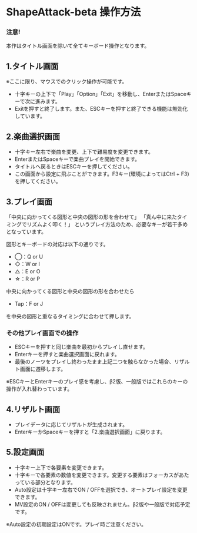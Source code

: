 # ShapeAttack-beta 操作方法
### 注意!
本作はタイトル画面を除いて全てキーボード操作となります。

## 1.タイトル画面
※ここに限り、マウスでのクリック操作が可能です。
  - 十字キーの上下で「Play」「Option」「Exit」を移動し、EnterまたはSpaceキーで次に進みます。
  - Exitを押すと終了します。また、ESCキーを押すと終了できる機能は無効化しています。

## 2.楽曲選択画面
  - 十字キー左右で楽曲を変更、上下で難易度を変更できます。
  - EnterまたはSpaceキーで楽曲プレイを開始できます。
  - タイトルへ戻るときはESCキーを押してください。
  - この画面から設定に飛ぶことができます。F3キー(環境によってはCtrl + F3)を押してください。

## 3.プレイ画面
「中央に向かってくる図形と中央の図形の形を合わせて」
「真ん中に来たタイミングでリズムよく叩く！」
というプレイ方法のため、必要なキーが若干多めとなっています。

図形とキーボードの対応は以下の通りです。
  - ◯：Q or U
  - ◇：W or I
  - △：E or O
  - ☆：R or P

中央に向かってくる図形と中央の図形の形を合わせたら
  - Tap：F or J

を中央の図形と重なるタイミングに合わせて押します。

### その他プレイ画面での操作
  - ESCキーを押すと同じ楽曲を最初からプレイし直せます。
  - Enterキーを押すと楽曲選択画面に戻れます。
  - 最後のノーツをプレイし終わったまま上記二つを触らなかった場合、リザルト画面に遷移します。

※ESCキーとEnterキーのプレイ感を考慮し、β2版、一般版ではこれらのキーの操作が入れ替わっています。

## 4.リザルト画面
  - プレイデータに応じてリザルトが生成されます。
  - EnterキーかSpaceキーを押すと「2.楽曲選択画面」に戻ります。

## 5.設定画面
  - 十字キー上下で各要素を変更できます。
  - 十字キーで各要素の数値を変更できます。変更する要素はフォーカスがあたっている部分となります。
  - Auto設定は十字キー左右でON / OFFを選択でき、オートプレイ設定を変更できます。
  - MV設定のON / OFFは変更しても反映されません。β2版や一般版で対応予定です。

※Auto設定の初期設定はONです。プレイ時ご注意ください。
